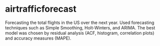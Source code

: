 # airtrafficforecast
Forecasting the total flights in the US over the next year. Used forecasting techniques such as Simple Smoothing, Holt-Winters, and ARIMA. The best model was chosen by residual analysis (ACF, histogram, correlation plots) and accuracy measures (MAPE).
